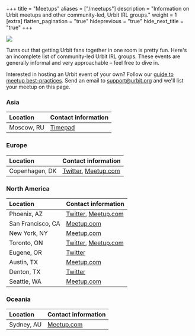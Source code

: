 +++
title = "Meetups"
aliases = ["/meetups"]
description = "Information on Urbit meetups and other community-led, Urbit IRL groups."
weight = 1
[extra]
flatten_pagination = "true"
hideprevious = "true"
hide_next_title = "true"
+++

<picture>
<source src="https://media.urbit.org/site/meetup1.jpg">
<img class="mt4" src="https://media.urbit.org/site/meetup1.jpg"/>
</picture>

Turns out that getting Urbit fans together in one room is pretty fun. Here's an incomplete list of community-led Urbit IRL groups. These events are generally informal and very approachable – feel free to dive in.

Interested in hosting an Urbit event of your own? Follow our [guide to meetup best-practices](/community/hosting-a-meetup). Send an email to [support@urbit.org](mailto:support@urbit.org) and we'll list your meetup on this page.

### Asia

Location | Contact information
:------------ | :-------------
Moscow, RU | [Timepad](https://urbitmoscow.timepad.ru/events/)

### Europe

Location | Contact information
:------------ | :-------------
Copenhagen, DK | [Twitter](https://twitter.com/UrbitCPH), [Meetup.com](https://www.meetup.com/Urbit-Copenhagen/)

### North America

Location | Contact information
:------------ | :-------------
Phoenix, AZ | [Twitter](https://twitter.com/UrbitPHX), [Meetup.com](https://www.meetup.com/urbit-phx/)
San Francisco, CA | [Meetup.com](https://www.meetup.com/urbit-sf/)
New York, NY | [Meetup.com](https://www.meetup.com/Urbit-New-York/)
Toronto, ON | [Twitter](https://twitter.com/UrbitToronto), [Meetup.com](https://www.meetup.com/Urbit-Toronto/)
Eugene, OR | [Twitter](https://twitter.com/EugeneUrbit)
Austin, TX | [Meetup.com](https://www.meetup.com/Urbit-Austin/)
Denton, TX | [Twitter](https://twitter.com/UrbitDFW)
Seattle, WA | [Meetup.com](https://www.meetup.com/urbit-seattle/)


### Oceania

Location | Contact information
:------------ | :-------------
Sydney, AU | [Meetup.com](https://www.meetup.com/Urbit-Sydney)
